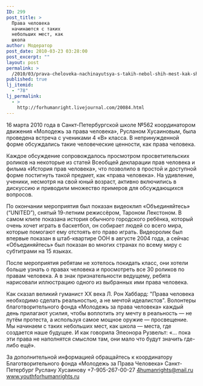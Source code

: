 ```yaml
---
ID: 299
post_title: >
  Права человека
  начинаются с таких
  небольших мест, как
  школа
author: Модератор
post_date: 2010-03-23 03:28:00
post_excerpt: ""
layout: post
permalink: >
  /2010/03/prava-cheloveka-nachinayutsya-s-takih-nebol-shih-mest-kak-shkola.html
published: true
lj_itemid:
  - "78"
lj_permalink:
  - >
    http://forhumanright.livejournal.com/20084.html
---
```

16 марта 2010 года в Санкт-Петербургской школе №562 координатором движения «Молодежь за права человека», Русланом Хусаиновым, была проведена встреча с учениками 4 «В» класса. В непринужденной форме обсуждались такие человеческие ценности, как права человека.

Каждое обсуждение сопровождалось просмотром просветительских роликов на некоторые из статей Всеобщей декларации прав человека и фильма «История прав человека», что позволило в простой и доступной форме постигнуть такой предмет, как «права человека». На удивление, ученики, несмотря на свой юный возраст, активно включились в дискуссию и приводили множество примеров для обсуждающихся вопросов.

По окончании мероприятия был показан видеоклип «Объединяйтесь» (“UNITED”), снятый 19-летним режиссёром, Тароном Лекстоном. В самом клипе показана история обычного городского ребёнка, который очень хочет играть в баскетбол, он собирает людей со всего мира, которые помогают ему отстоять его право играть. Видеоролик был впервые показан в штаб-квартире ООН в августе 2004 года, а сейчас «Объединяйтесь» был показан во многих странах по всему миру с субтитрами на 15 языках.

После мероприятия ребятам не хотелось покидать класс, они хотели больше узнать о правах человека и просмотреть все 30 роликов по правам человека. А в знак признательности ведущему, ребята нарисовали иллюстрацию одного из выбранных ими права человека.

Как сказал великий гуманист ХХ века Л. Рон Хаббард: "Права человека необходимо сделать реальностью, а не мечтой идеалистов". Волонтеры благотворительного фонда «Молодежь за права человека» каждый день прилагают усилия, чтобы воплотить эту мечту в реальность — не путём протеста, а используя самое мощное оружие — просвещение. Мы начинаем с таких небольших мест, как школа — места, где создается наше будущее. И как говорила Элеонора Рузвельт: «... пока эти права не наполнятся смыслом там, они мало что будут значить где-либо ещё».

За дополнительной информацией обращайтесь к координатору
Благотворительного фонда «Молодежь за Права Человека» Санкт-Петербург
Руслану Хусаинову
+7-905-267-00-27
4humanrights@mail.ru
www.youthforhumanrights.ru